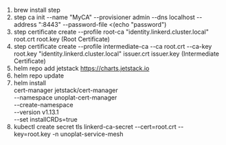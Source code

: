 1. brew install step
2. step ca init --name "MyCA" --provisioner admin --dns localhost --address ":8443" --password-file <(echo "password")
3. step certificate create --profile root-ca "identity.linkerd.cluster.local" root.crt root.key (Root Certificate)
4. step certificate create --profile intermediate-ca --ca root.crt --ca-key root.key "identity.linkerd.cluster.local" issuer.crt issuer.key (Intermediate Certificate)
5. helm repo add jetstack https://charts.jetstack.io
6. helm repo update
7. helm install \
  cert-manager jetstack/cert-manager \
  --namespace unoplat-cert-manager \
  --create-namespace \
  --version v1.13.1 \
  --set installCRDs=true
8. kubectl create secret tls linkerd-ca-secret --cert=root.crt --key=root.key -n unoplat-service-mesh
